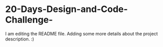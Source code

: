 # 20-Days-Design-and-Code-Challenge-
I am editing the README file. Adding some more details about the project description. :)
